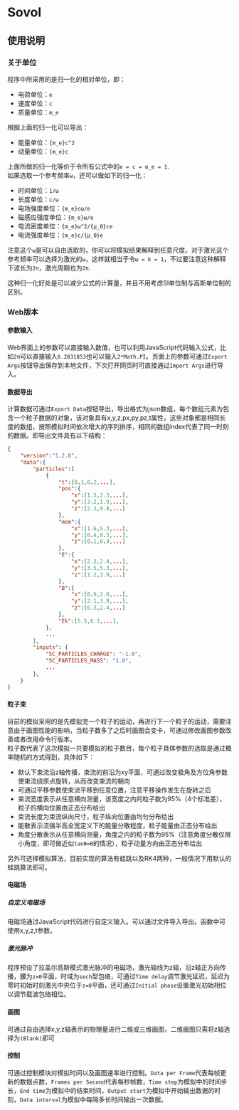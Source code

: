 # Sovol
## 使用说明
### 关于单位
程序中所采用的是归一化的相对单位，即：  
+ 电荷单位：`e`  
+ 速度单位：`c`  
+ 质量单位：`m_e`  

根据上面的归一化可以导出：  
+ 能量单位：`{m_e}c^2`  
+ 动量单位：`{m_e}c`  

上面所做的归一化等价于令所有公式中的`e = c = m_e = 1`.  
如果选取一个参考频率`ω`，还可以做如下的归一化：  
+ 时间单位：`1/ω`  
+ 长度单位：`c/ω`  
+ 电场强度单位：`{m_e}cω/e`  
+ 磁感应强度单位：`{m_e}ω/e`   
+ 电流密度单位：`{m_e}ω^2/{μ_0}ce`
+ 电流强度单位：`{m_e}c/{μ_0}e`

注意这个`ω`是可以自由选取的，你可以将模拟结果解释到任意尺度。对于激光这个参考频率可以选择为激光的`ω`，这样就相当于令`ω = k = 1`，不过要注意这种解释下波长为`2π`，激光周期也为`2π`.   

这种归一化好处是可以减少公式的计算量，并且不用考虑SI单位制与高斯单位制的区别。

### Web版本
#### 参数输入
Web界面上的参数可以直接输入数值，也可以利用JavaScript代码输入公式，比如`2π`可以直接输入`6.2831853`也可以输入`2*Math.PI`。页面上的参数可通过`Export Args`按钮导出保存到本地文件，下次打开网页时可直接通过`Import Args`进行导入。

#### 数据导出
计算数据可通过`Export Data`按钮导出，导出格式为json数组，每个数组元素为包含一个粒子数据的对象，该对象具有x,y,z,px,py,pz,t属性，这些对象都是相同长度的数组，按照模拟时间依次增大的序列排序，相同的数组index代表了同一时刻的数据。即导出文件具有以下结构：
```json
{
    "version":"1.2.0",
    "data":{
        "particles":[
            {
                "t":[0.1,0.2,...],
                "pos":{
                    "x":[1.5,2.3,...],
                    "y":[3.2,1.9,...],
                    "z":[2.3,9.8,...]
                },
                "mom":{
                    "x":[1.6,5.3,...],
                    "y":[0.4,0.3,...],
                    "z":[0.1,0.9,...]
                },
                "E":{
                    "x":[2.3,2.4,...],
                    "y":[3.5,5.3,...],
                    "z":[1.2,3.9,...]
                },
                "B":{
                    "x":[0.9,2.0,...],
                    "y":[2.1,3.9,...],
                    "z":[6.3,2.4,...]
                },
                "Ek":[5.5,6.3,...],
            },
            ...
        ],
        "inputs": {
            "SC_PARTICLES_CHARGE": "-1.0",
            "SC_PARTICLES_MASS": "1.0",
            ...
        },
    }
}
```

#### 粒子束
目前的模拟采用的是先模拟完一个粒子的运动，再进行下一个粒子的运动，需要注意由于画图性能的影响，当粒子数多了之后时画图会变卡，可通过修改画图参数改善或者改用命令行版本。  
粒子数代表了这次模拟一共要模拟的粒子数目，每个粒子具体参数的选取是通过概率随机的方式得到，具体如下：
+ 默认下束流沿z轴传播，束流的前沿为xy平面，可通过改变极角及方位角参数使束流绕原点旋转，从而改变束流的朝向
+ 可通过平移参数使束流平移到任意位置，注意平移操作发生在旋转之后
+ 束流宽度表示从任意横向测量，该宽度之内的粒子数为95%（4个标准差），粒子的横向位置由正态分布给出
+ 束流长度为束流纵向尺寸，粒子纵向位置由均匀分布给出
+ 能散表示流强半高全宽定义下的能量分散程度，粒子能量由正态分布给出
+ 角度分散表示从任意横向测量，角度之内的粒子数为95%（注意角度分散仅限小角度，即可做近似`tanθ=θ`的情况），粒子动量方向由正态分布给出

另外可选择模拟算法，目前实现的算法有蛙跳以及RK4两种，一般情况下用默认的蛙跳算法即可。

#### 电磁场
##### 自定义电磁场
电磁场通过JavaScript代码进行自定义输入。可以通过文件导入导出。函数中可使用x,y,z,t参数。

##### 激光脉冲
程序预设了拉盖尔高斯模式激光脉冲的电磁场，激光轴线为z轴，沿z轴正方向传播，腰为`z=0`平面，时域为`sech`型包络，可通过`Time delay`调节激光延迟，延迟为零时初始时刻激光中央位于`z=0`平面，还可通过`Initial phase`设置激光初始相位以调节载波包络相位。

#### 画图
可通过自由选择x,y,z轴表示的物理量进行二维或三维画图，二维画图只需将z轴选择为`(Blank)`即可

#### 控制
可通过控制模块对模拟时间以及画图速率进行控制。`Data per Frame`代表每帧更新的数据点数，`Frames per Second`代表每秒帧数，`Time step`为模拟中的时间步长，`End time`为模拟中的结束时间，`Output start`为模拟中开始输出数据的时刻，`Data interval`为模拟中每隔多长时间输出一次数据。
